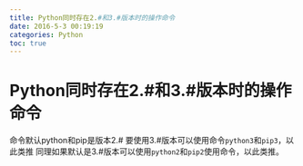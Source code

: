 ```yaml
---
title: Python同时存在2.#和3.#版本时的操作命令
date: 2016-5-3 00:19:19
categories: Python
toc: true
---
```

# Python同时存在2.#和3.#版本时的操作命令

命令默认python和pip是版本2.#
要使用3.#版本可以使用命令`python3`和`pip3`，以此类推
同理如果默认是3.#版本可以使用`python2`和`pip2`使用命令，以此类推。